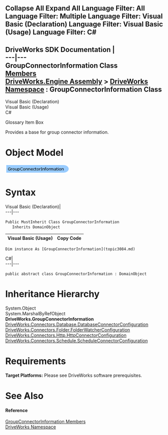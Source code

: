 Collapse All Expand All Language Filter: All  Language Filter: Multiple  Language Filter: Visual Basic (Declaration) Language Filter: Visual Basic (Usage) Language Filter: C#  
---  
DriveWorks SDK Documentation  |   
---|---  
GroupConnectorInformation Class   
[Members](topic3085.md)   
[DriveWorks.Engine Assembly](topic2156.md) > [DriveWorks Namespace](topic2159.md) : GroupConnectorInformation Class  
---  
  
Visual Basic (Declaration)    
Visual Basic (Usage)    
C# 

Glossary Item Box

Provides a base for group connector information. 

# Object Model

![](dotnetdiagramimages/image130.png)

# Syntax

Visual Basic (Declaration)|   
---|---  
      
    
    Public MustInherit Class GroupConnectorInformation 
       Inherits DomainObject  
  
Visual Basic (Usage)| Copy Code  
---|---  
      
    
    Dim instance As [GroupConnectorInformation](topic3084.md)  
  
C#|   
---|---  
      
    
    public abstract class GroupConnectorInformation : DomainObject   
  
# Inheritance Hierarchy

System.Object  
System.MarshalByRefObject  
**DriveWorks.GroupConnectorInformation**  
[DriveWorks.Connectors.Database.DatabaseConnectorConfiguration](topic6756.md)  
[DriveWorks.Connectors.Folder.FolderWatcherConfiguration](topic6823.md)  
[DriveWorks.Connectors.Http.HttpConnectorConfiguration](topic6838.md)  
[DriveWorks.Connectors.Schedule.ScheduleConnectorConfiguration](topic6851.md)  


# Requirements

**Target Platforms:** Please see DriveWorks software prerequisites.

# See Also

#### Reference

[GroupConnectorInformation Members](topic3085.md)   
[DriveWorks Namespace](topic2159.md)



